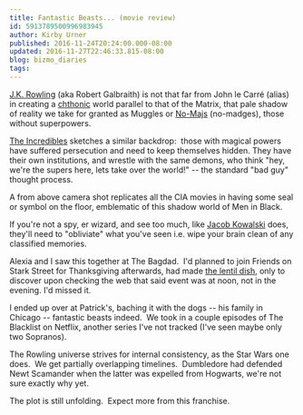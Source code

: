```yaml
---
title: Fantastic Beasts... (movie review)
id: 5913789500996983945
author: Kirby Urner
published: 2016-11-24T20:24:00.000-08:00
updated: 2016-11-27T22:46:33.815-08:00
blog: bizmo_diaries
tags: 
---
```


[J.K. Rowling](http://www.jkrowling.com/en_US/#/about-jk-rowling) (aka Robert Galbraith) is not that far from John le Carré (alias) in creating a [chthonic](http://www.merriam-webster.com/dictionary/chthonic) world parallel to that of the Matrix, that pale shadow of reality we take for granted as Muggles or [No-Majs](https://www.bustle.com/articles/195142-no-majs-muggles-both-may-lack-powers-but-one-harry-potter-group-fares-way-better-than) (no-madges), those without superpowers.

[The Incredibles](http://mybizmo.blogspot.com/2005/02/incredibles-movie-review.html) sketches a similar backdrop:  those with magical powers have suffered persecution and need to keep themselves hidden. They have their own institutions, and wrestle with the same demons, who think "hey, we're the supers here, lets take over the world!" -- the standard "bad guy" thought process.

A from above camera shot replicates all the CIA movies in having some seal or symbol on the floor, emblematic of this shadow world of Men in Black.

If you're not a spy, er wizard, and see too much, like [Jacob Kowalski](http://harrypotter.wikia.com/wiki/Jacob_Kowalski) does, they'll need to "obliviate" what you've seen i.e. wipe your brain clean of any classified memories.

Alexia and I saw this together at The Bagdad.  I'd planned to join Friends on Stark Street for Thanksgiving afterwards, had made [the lentil dish](http://mybizmo.blogspot.com/2008/07/together-friends.html), only to discover upon checking the web that said event was at noon, not in the evening. I'd missed it.

I ended up over at Patrick's, baching it with the dogs -- his family in Chicago -- fantastic beasts indeed.  We took in a couple episodes of The Blacklist on Netflix, another series I've not tracked (I've seen maybe only two Sopranos).

The Rowling universe strives for internal consistency, as the Star Wars one does.  We get partially overlapping timelines.  Dumbledore had defended Newt Scamander when the latter was expelled from Hogwarts, we're not sure exactly why yet.

The plot is still unfolding.  Expect more from this franchise.